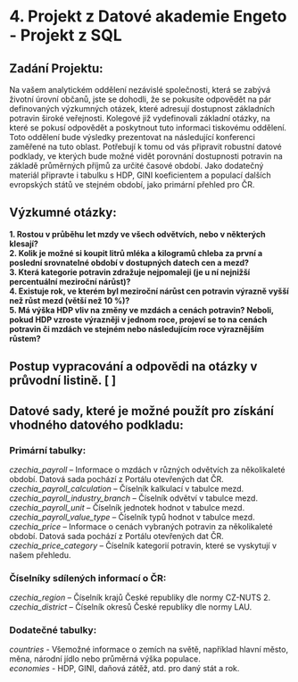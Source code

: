 # 4. Projekt z Datové akademie Engeto -  Projekt z SQL
 
## Zadání Projektu:
Na vašem analytickém oddělení nezávislé společnosti, která se zabývá životní úrovní občanů, jste se dohodli,
že se pokusíte odpovědět na pár definovaných výzkumných otázek, které adresují dostupnost základních potravin široké veřejnosti. 
Kolegové již vydefinovali základní otázky, na které se pokusí odpovědět a poskytnout tuto informaci tiskovému oddělení. 
Toto oddělení bude výsledky prezentovat na následující konferenci zaměřené na tuto oblast.
Potřebují k tomu od vás připravit robustní datové podklady, ve kterých bude možné vidět porovnání dostupnosti potravin
na základě průměrných příjmů za určité časové období.
Jako dodatečný materiál připravte i tabulku s HDP, GINI koeficientem a populací
dalších evropských států ve stejném období, jako primární přehled pro ČR.

## Výzkumné otázky:

**1. Rostou v průběhu let mzdy ve všech odvětvích, nebo v některých klesají?   
2. Kolik je možné si koupit litrů mléka a kilogramů chleba za první a poslední srovnatelné období v dostupných datech cen a mezd?   
3. Která kategorie potravin zdražuje nejpomaleji (je u ní nejnižší percentuální meziroční nárůst)?   
4. Existuje rok, ve kterém byl meziroční nárůst cen potravin výrazně vyšší než růst mezd (větší než 10 %)?   
5. Má výška HDP vliv na změny ve mzdách a cenách potravin? Neboli, pokud HDP vzroste výrazněji v jednom roce,
   projeví se to na cenách potravin či mzdách ve stejném nebo následujícím roce výraznějším růstem?**

## Postup vypracování a odpovědi na otázky v průvodní listině. [ ]

## Datové sady, které je možné použít pro získání vhodného datového podkladu:

### Primární tabulky:
_czechia_payroll_ – Informace o mzdách v různých odvětvích za několikaleté období.  Datová sada pochází z Portálu otevřených dat ČR.   
_czechia_payroll_calculation_ – Číselník kalkulací v tabulce mezd.    
_czechia_payroll_industry_branch_ – Číselník odvětví v tabulce mezd.    
_czechia_payroll_unit_ – Číselník jednotek hodnot v tabulce mezd.   
_czechia_payroll_value_type_ – Číselník typů hodnot v tabulce mezd.    
_czechia_price_ – Informace o cenách vybraných potravin za několikaleté období. Datová sada pochází z Portálu otevřených dat ČR.    
_czechia_price_category_ – Číselník kategorií potravin, které se vyskytují v našem přehledu.  

### Číselníky sdílených informací o ČR:
_czechia_region_ – Číselník krajů České republiky dle normy CZ-NUTS 2.     
_czechia_district_ – Číselník okresů České republiky dle normy LAU.

### Dodatečné tabulky:
_countries_ - Všemožné informace o zemích na světě, například hlavní město, měna, národní jídlo nebo průměrná výška populace.   
_economies_ - HDP, GINI, daňová zátěž, atd. pro daný stát a rok.

